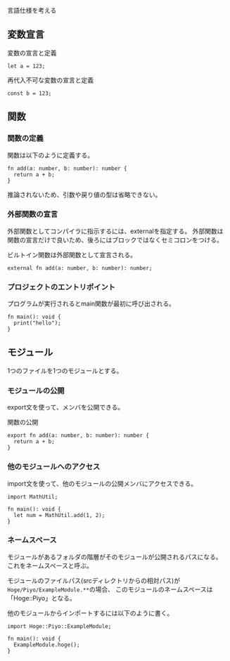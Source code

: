 言語仕様を考える

## 変数宣言
変数の宣言と定義
```
let a = 123;
```

再代入不可な変数の宣言と定義
```
const b = 123;
```

## 関数
### 関数の定義
関数は以下のように定義する。
```
fn add(a: number, b: number): number {
  return a + b;
}
```
推論されないため、引数や戻り値の型は省略できない。

### 外部関数の宣言
外部関数としてコンパイラに指示するには、externalを指定する。
外部関数は関数の宣言だけで良いため、後ろにはブロックではなくセミコロンをつける。

ビルトイン関数は外部関数として宣言される。

```
external fn add(a: number, b: number): number;
```

### プロジェクトのエントリポイント
プログラムが実行されるとmain関数が最初に呼び出される。
```
fn main(): void {
  print("hello");
}
```

## モジュール
1つのファイルを1つのモジュールとする。

### モジュールの公開
export文を使って、メンバを公開できる。

関数の公開
```
export fn add(a: number, b: number): number {
  return a + b;
}
```

### 他のモジュールへのアクセス
import文を使って、他のモジュールの公開メンバにアクセスできる。

```
import MathUtil;

fn main(): void {
  let num = MathUtil.add(1, 2);
}
```

### ネームスペース
モジュールがあるフォルダの階層がそのモジュールが公開されるパスになる。
これをネームスペースと呼ぶ。

モジュールのファイルパス(srcディレクトリからの相対パス)が`Hoge/Piyo/ExampleModule.**`の場合、
このモジュールのネームスペースは「Hoge::Piyo」となる。

他のモジュールからインポートするには以下のように書く。
```
import Hoge::Piyo::ExampleModule;

fn main(): void {
  ExampleModule.hoge();
}
```
